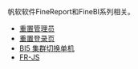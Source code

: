 帆软软件FineReport和FineBI系列相关。

- [重置管理员](fanruan/重置管理员.md)
- [重置登录页](fanruan/重置登录页.md)
- [BI5 集群切换单机](fanruan/BI5集群切换单机.md)
- [FR-JS](fanruan/FR-JS.md)
